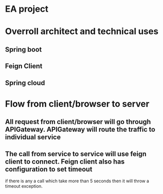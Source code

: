 # EA project
# Overroll architect and technical uses
## Spring boot
## Feign Client
## Spring cloud

# Flow from client/browser to server
## All request from client/browser will go through APIGateway. APIGateway will route the traffic to individual service
## The call from service to service will use feign client to connect. Feign client also has configuration to set timeout 
if there is any a call which take more than 5 seconds then it will throw a timeout exception.
